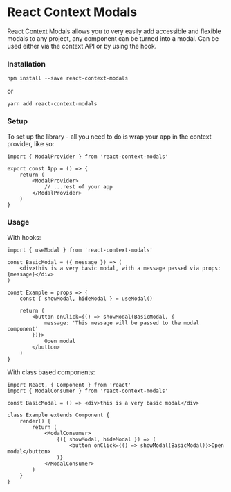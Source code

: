 # React Context Modals

React Context Modals allows you to very easily add accessible and flexible modals to any project, any component can be turned into a modal. Can be used either via the context API or by using the hook.

### Installation

```
npm install --save react-context-modals
```

or

```
yarn add react-context-modals
```

### Setup

To set up the library - all you need to do is wrap your app in the context provider, like so:

```
import { ModalProvider } from 'react-context-modals'

export const App = () => {
    return (
        <ModalProvider>
            // ...rest of your app
        </ModalProvider>
    )
}
```

### Usage

With hooks:

```
import { useModal } from 'react-context-modals'

const BasicModal = ({ message }) => (
    <div>this is a very basic modal, with a message passed via props: {message}</div>
)

const Example = props => {
    const { showModal, hideModal } = useModal()

    return (
        <button onClick={() => showModal(BasicModal, {
            message: 'This message will be passed to the modal component'
        })}>
            Open modal
        </button>
    )
}
```

With class based components:

```
import React, { Component } from 'react'
import { ModalConsumer } from 'react-context-modals'

const BasicModal = () => <div>this is a very basic modal</div>

class Example extends Component {
    render() {
        return (
            <ModalConsumer>
                {({ showModal, hideModal }) => (
                    <button onClick={() => showModal(BasicModal)}>Open modal</button>
                )}
            </ModalConsumer>
        )
    }
}
```
